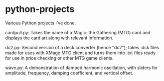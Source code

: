 # python-projects
Various Python projects I've done.

  cardpull.py: Takes the name of a Magic: the Gathering (MTG) card and displays the card art along with relevant information.

  dc2.py: Second version of a deck converter (hence "dc2"); takes .dck files made for uses with XMage MTG client and turns them into .txt files ready for use in price checking or other MTG game clients.

  wave.py: A demonstration of damped harmonic oscillation, with sliders for amplitude, frequency, damping coefficient, and vertical offset.
